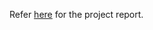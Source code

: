 Refer [here](https://drive.google.com/file/d/1jY1iVCmQb6B_-2UtX7uM7boZ9UANNcO1/view?usp=sharing) for the project report.
